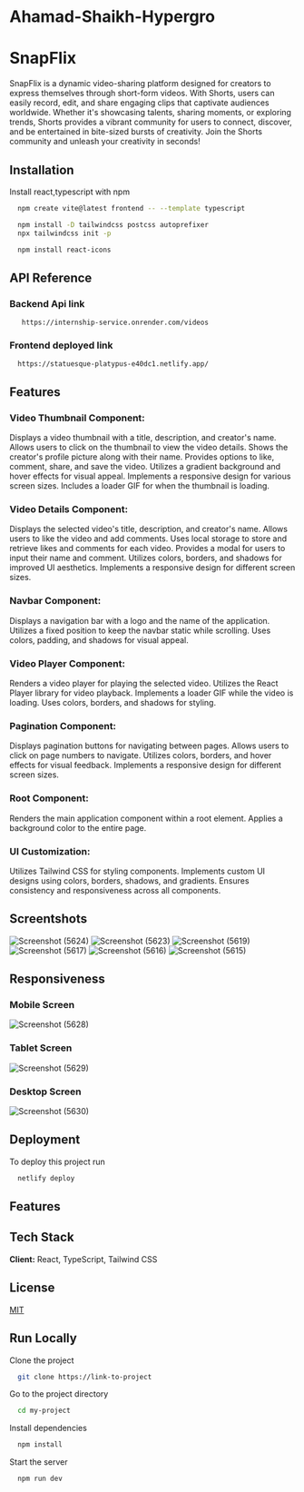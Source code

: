 # Ahamad-Shaikh-Hypergro

# SnapFlix
SnapFlix is a dynamic video-sharing platform designed for creators to express themselves through short-form videos. With Shorts, users can easily record, edit, and share engaging clips that captivate audiences worldwide. Whether it's showcasing talents, sharing moments, or exploring trends, Shorts provides a vibrant community for users to connect, discover, and be entertained in bite-sized bursts of creativity. Join the Shorts community and unleash your creativity in seconds!


## Installation

Install react,typescript with npm

```bash
  npm create vite@latest frontend -- --template typescript
```
```bash
  npm install -D tailwindcss postcss autoprefixer
  npx tailwindcss init -p
```
```bash
  npm install react-icons
```


## API Reference

### Backend Api link

```http
   https://internship-service.onrender.com/videos
```
### Frontend deployed link

```http
  https://statuesque-platypus-e40dc1.netlify.app/
```

## Features
### Video Thumbnail Component:
Displays a video thumbnail with a title, description, and creator's name.
Allows users to click on the thumbnail to view the video details.
Shows the creator's profile picture along with their name.
Provides options to like, comment, share, and save the video.
Utilizes a gradient background and hover effects for visual appeal.
Implements a responsive design for various screen sizes.
Includes a loader GIF for when the thumbnail is loading.

### Video Details Component:
Displays the selected video's title, description, and creator's name.
Allows users to like the video and add comments.
Uses local storage to store and retrieve likes and comments for each video.
Provides a modal for users to input their name and comment.
Utilizes colors, borders, and shadows for improved UI aesthetics.
Implements a responsive design for different screen sizes.

### Navbar Component:
Displays a navigation bar with a logo and the name of the application.
Utilizes a fixed position to keep the navbar static while scrolling.
Uses colors, padding, and shadows for visual appeal.

### Video Player Component:
Renders a video player for playing the selected video.
Utilizes the React Player library for video playback.
Implements a loader GIF while the video is loading.
Uses colors, borders, and shadows for styling.

### Pagination Component:
Displays pagination buttons for navigating between pages.
Allows users to click on page numbers to navigate.
Utilizes colors, borders, and hover effects for visual feedback.
Implements a responsive design for different screen sizes.

### Root Component:
Renders the main application component within a root element.
Applies a background color to the entire page.

### UI Customization:
Utilizes Tailwind CSS for styling components.
Implements custom UI designs using colors, borders, shadows, and gradients.
Ensures consistency and responsiveness across all components.

## Screentshots
![Screenshot (5624)](https://github.com/AhamadShaikh/Ahamad-Shaikh-Hypergro/assets/115461870/9aa93acf-28d0-4f3f-b6a1-281fe016040f)
![Screenshot (5623)](https://github.com/AhamadShaikh/Ahamad-Shaikh-Hypergro/assets/115461870/9704ce38-e815-4bf4-9993-826bebe85e78)
![Screenshot (5619)](https://github.com/AhamadShaikh/Ahamad-Shaikh-Hypergro/assets/115461870/4a0ea11c-859c-42a4-b6a0-2fe28f670453)
![Screenshot (5617)](https://github.com/AhamadShaikh/Ahamad-Shaikh-Hypergro/assets/115461870/8b9b7e93-e4b2-4622-9567-5e8e4312ae87)
![Screenshot (5616)](https://github.com/AhamadShaikh/Ahamad-Shaikh-Hypergro/assets/115461870/8ad5a31c-e9aa-4c5c-a406-7c4e178fb50d)
![Screenshot (5615)](https://github.com/AhamadShaikh/Ahamad-Shaikh-Hypergro/assets/115461870/8257e993-fc60-467c-9755-e982ee67218e)


## Responsiveness
### Mobile Screen
![Screenshot (5628)](https://github.com/AhamadShaikh/Ahamad-Shaikh-Hypergro/assets/115461870/1b0c11cf-e072-49cb-bf29-15f58d338c66)

### Tablet Screen
![Screenshot (5629)](https://github.com/AhamadShaikh/Ahamad-Shaikh-Hypergro/assets/115461870/d3f5d040-1935-4238-b074-9ff31c82ee87)

### Desktop Screen
![Screenshot (5630)](https://github.com/AhamadShaikh/Ahamad-Shaikh-Hypergro/assets/115461870/2c75009e-459d-4a11-898a-162325bd8dee)

## Deployment

To deploy this project run

```bash
  netlify deploy
```


## Features





## Tech Stack

**Client:** React, TypeScript, Tailwind CSS


## License

[MIT](https://choosealicense.com/licenses/mit/)


## Run Locally

Clone the project

```bash
  git clone https://link-to-project
```

Go to the project directory

```bash
  cd my-project
```

Install dependencies

```bash
  npm install
```

Start the server

```bash
  npm run dev
```



